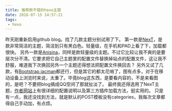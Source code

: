 ```yaml
---
title: 推荐款不错的hexo主题
date: 2016-07-15 14:57:21
tags:
 - hexo
---
```

昨天刚重新启用github blog。找了几款主题分别试用了下。
第一款是[NexT](https://github.com/iissnan/hexo-theme-next)，是款非常简洁的主题，简洁到只有黑白色。轻量级，在手机和PAD上看了下，加载都很快。
另外一款是[Anisina](https://github.com/haojen/hexo-theme-Anisina)，同样是款轻量级的主题。不过它比较让我不爽的是要层次分不清。它要求把它自己主题里的配置文件替换掉站点的配置文件，这让我不舒服，难道我下次换回另外一个主题还得想法把配置文件换回去？
另外又试了几款，有[Bootstrap](https://github.com/cgmartin/hexo-theme-bootstrap-blog),[jacman](https://github.com/wuchong/jacman)都还行，但是其它的都太花哨了，图有点多，对于在移动设备上浏览时来说，太重了。毕竟blog这东西，是要看内容的，不是来看图的，是吧？不要把blog搞成QQ空间了那就扯淡了。
最终我还得选用了NexT主题，[作者网站](http://theme-next.iissnan.com/)上有很详细的配置说明以及第三方插件加载方法，挺实用的。
只是有一点，我还没找到方法，就是默认的POST模板没有categories，我每次文章都得自己手动加，有点烦。
